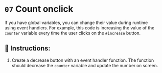 # `07` Count onclick

If you have global variables, you can change their value during runtime using event handlers. For example, this code is increasing the value of the `counter` variable every time the user clicks on the `#increase` button.

## 📝 Instructions:

1. Create a decrease button with an event handler function. The function should decrease the `counter` variable and update the number on screen.
